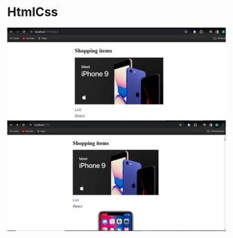 # HtmlCss
![alt text](https://github.com/mcnentom/HtmlCss/blob/product/src/assets/SharedScreenshot24.jpg)
![alt text](https://github.com/mcnentom/HtmlCss/blob/product/src/assets/SharedScreenshot28.jpg)
